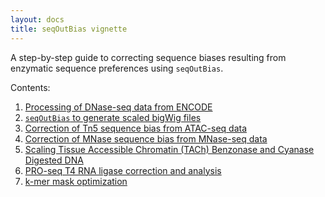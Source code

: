 ```yaml
---
layout: docs
title: seqOutBias vignette
---
```


A step-by-step guide to correcting sequence biases resulting from enzymatic sequence preferences
using `seqOutBias`.

Contents:

1. [Processing of DNase-seq data from ENCODE](part1.html)
2. [`seqOutBias` to generate scaled bigWig files](part2.html)
3. [Correction of Tn5 sequence bias from ATAC-seq data](part3.html)
4. [Correction of MNase sequence bias from MNase-seq data](part4.html)
5. [Scaling Tissue Accessible Chromatin (TACh) Benzonase and Cyanase Digested DNA](part5.html)
6. [PRO-seq T4 RNA ligase correction and analysis](part6.html)
7. [k-mer mask optimization](part7.html)
